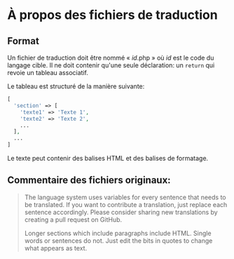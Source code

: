 # À propos des fichiers de traduction

## Format

Un fichier de traduction doit être nommé « *id*.php » où *id* est le code du langage cible.
Il ne doit contenir qu'une seule déclaration: un `return` qui revoie un tableau associatif.

Le tableau est structuré de la manière suivante:
```php
[
  'section' => [
  	'texte1' => 'Texte 1',
  	'texte2' => 'Texte 2',
  	...
  ],
  ...
]
```

Le texte peut contenir des balises HTML et des balises de formatage.

## Commentaire des fichiers originaux:

> The language system uses variables for every sentence that needs to be translated.
> If you want to contribute a translation, just replace each sentence accordingly.
> Please consider sharing new translations by creating a pull request on GitHub.
>
> Longer sections which include paragraphs include HTML. Single words or sentences do not.
> Just edit the bits in quotes to change what appears as text.